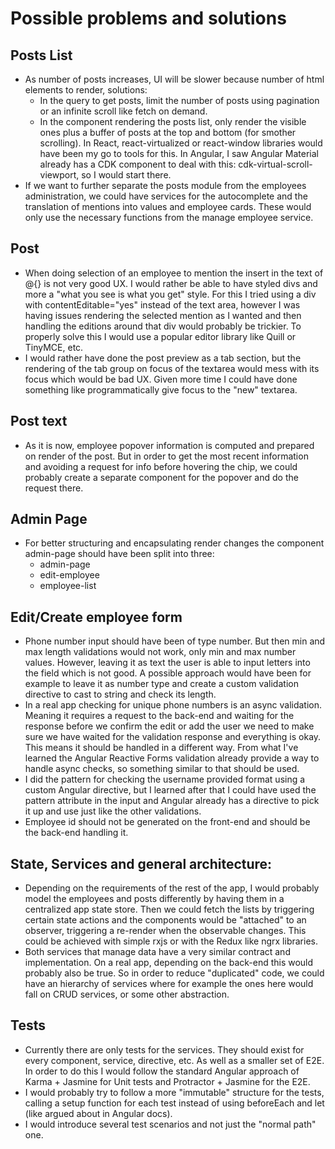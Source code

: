 
# Possible problems and solutions
## Posts List
- As number of posts increases, UI will be slower because number of html elements to render, solutions:
    - In the query to get posts, limit the number of posts using pagination or an infinite scroll like fetch on demand.
    - In the component rendering the posts list, only render the visible ones plus a buffer of posts at the top and bottom (for smother scrolling). In React, react-virtualized or react-window libraries would have been my go to tools for this. In Angular, I saw Angular Material already has a CDK component to deal with this: cdk-virtual-scroll-viewport, so I would start there.
- If we want to further separate the posts module from the employees administration, we could have services for the autocomplete and the translation of mentions into values and employee cards. These would only use the necessary functions from the manage employee service.

## Post
- When doing selection of an employee to mention the insert in the text of @{} is not very good UX. I would rather be able to have styled divs and more a "what you see is what you get" style. For this I tried using a div with contentEditable="yes" instead of the text area, however I was having issues rendering the selected mention as I wanted and then handling the editions around that div would probably be trickier. To properly solve this I would use a popular editor library like Quill or TinyMCE, etc.  
- I would rather have done the post preview as a tab section, but the rendering of the tab group on focus of the textarea would mess with its focus which would be bad UX. Given more time I could have done something like programmatically give focus to the "new" textarea.

## Post text
- As it is now, employee popover information is computed and prepared on render of the post. But in order to get the most recent information and avoiding a request for info before hovering the chip, we could probably create a separate component for the popover and do the request there.

## Admin Page
- For better structuring and encapsulating render changes the component admin-page should have been split into three:
    - admin-page
    - edit-employee
    - employee-list

## Edit/Create employee form
- Phone number input should have been of type number. But then min and max length validations would not work, only min and max number values. However, leaving it as text the user is able to input letters into the field which is not good. A possible approach would have been for example to leave it as number type and create a custom validation directive to cast to string and check its length.
- In a real app checking for unique phone numbers is an async validation. Meaning it requires a request to the back-end and waiting for the response before we confirm the edit or add the user we need to make sure we have waited for the validation response and everything is okay. This means it should be handled in a different way. From what I've learned the Angular Reactive Forms validation already provide a way to handle async checks, so something similar to that should be used.
- I did the pattern for checking the username provided format using a custom Angular directive, but I learned after that I could have used the pattern attribute in the input and Angular already has a directive to pick it up and use just like the other validations.
- Employee id should not be generated on the front-end and should be the back-end handling it.

## State, Services and general architecture:
- Depending on the requirements of the rest of the app, I would probably model the employees and posts differently by having them in a centralized app state store. Then we could fetch the lists by triggering certain state actions and the components would be "attached" to an observer, triggering a re-render when the observable changes. This could be achieved with simple rxjs or with the Redux like ngrx libraries.
- Both services that manage data have a very similar contract and implementation. On a real app, depending on the back-end this would probably also be true. So in order to reduce "duplicated" code, we could have an hierarchy of services where for example the ones here would fall on CRUD services, or some other abstraction.

## Tests
- Currently there are only tests for the services. They should exist for every component, service, directive, etc. As well as a smaller set of E2E. In order to do this I would follow the standard Angular approach of Karma + Jasmine for Unit tests and Protractor + Jasmine for the E2E.
- I would probably try to follow a more "immutable" structure for the tests, calling a setup function for each test instead of using beforeEach and let (like argued about in Angular docs).
- I would introduce several test scenarios and not just the "normal path" one.
